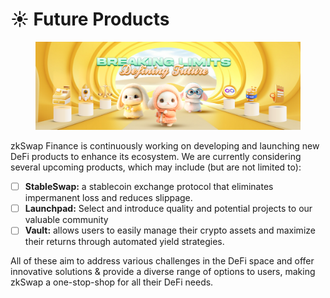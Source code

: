 # ☀ Future Products

<figure><img src="../.gitbook/assets/futureProduct.png" alt=""><figcaption></figcaption></figure>

zkSwap Finance is continuously working on developing and launching new DeFi products to enhance its ecosystem. We are currently considering several upcoming products, which may include (but are not limited to):

* [ ] **StableSwap:** a stablecoin exchange protocol that eliminates impermanent loss and reduces slippage.
* [ ] **Launchpad:** Select and introduce quality and potential projects to our valuable community
* [ ] **Vault:** allows users to easily manage their crypto assets and maximize their returns through automated yield strategies.

All of these aim to address various challenges in the DeFi space and offer innovative solutions & provide a diverse range of options to users, making zkSwap a one-stop-shop for all their DeFi needs.
